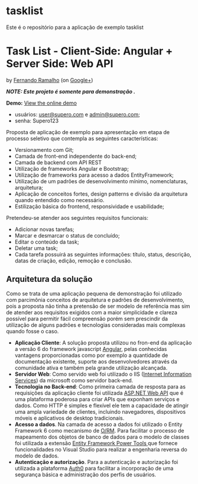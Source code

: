# tasklist
Este é o repositório para a aplicação de exemplo tasklist

# Task List - Client-Side: Angular + Server Side: Web API 

by [Fernando Ramalho][1] (on [Google+][2])

__*NOTE: Este projeto é somente para demonstração .*__

__Demo:__ [View the online demo][3]
* usuários: user@supero.com e admin@supero.com;
* senha: Supero123

Proposta de aplicação de exemplo para apresentação em etapa de processo seletivo que contempla as seguintes características:

* Versionamento com Git;
* Camada de front-end independente do back-end;
* Camada de backend com API REST 
* Utilização de frameworks Angular e Bootstrap;
* Utilização de frameworks para acesso a dados EntityFramework;
* Utilização de um padrões de desenvolvimento mínimo, nomenclaturas, arquitetura;
* Aplicação de conceitos fortes, design patterns e divisão da arquitetura quando entendido como necessário.
* Estilização básica do frontend, responsividade e usabilidade;

Pretendeu-se atender aos seguintes requisitos funcionais: 

* Adicionar novas tarefas;
* Marcar e desmarcar o status de concluído;
* Editar o conteúdo da task;
* Deletar uma task;
* Cada tarefa possuirá as seguintes informações: título, status, descrição, datas de criação, edição, remoção e conclusão. 

## Arquitetura da solução

Como se trata de uma aplicação pequena de demonstração foi utilizado com parcimônia conceitos de arquitetura e padrões de desenvolvimento, pois a proposta não tinha a pretensão de ser modelo de referência mas sim de atender aos requisitos exigidos com a maior simplicidade e clareza possível para permitir fácil compreensão porém sem prescindir da utilização de alguns padrões e tecnologias consideradas mais complexas quando fosse o caso.

* __Aplicação Cliente__: A solução proposta utilizou no fron-end da aplicação a versão 6 do framework javascript [Angular][9], pelas conhecidas vantagens proporcionadas como por exemplo a quantidade de documentação existente, suporte aos desenvolvedores através da comunidade ativa e também pela grande utilização alcançada.
* __Servidor Web__: Como servido web foi utilizado o IIS ([Internet Information Services][4]) da microsoft como servidor back-end.  
* __Tecnologia no Back-end__: Como primeira camada de resposta para as requisições da aplicação cliente foi utilizada [ASP.NET Web API][8] que é uma plataforma poderosa para criar APIs que exponham serviços e dados. Como HTTP é simples e flexível ele tem a capacidade de atingir uma ampla variedade de clientes, incluindo navegadores, dispositivos móveis e aplicativos de desktop tradicionais.
* __Acesso a dados__. Na camada de acesso a dados foi utilizado o Entity Framework 6 como mecanismo de [O/RM][7]. Para facilitar o processo de mapeamento dos objetos de banco de dados para o modelo de classes foi utilizada a extensão [Entity Framework Power Tools ][5] que fornece funcionalidades no Visual Studio para realizar a engenharia reversa do modelo de dados. 
* __Autenticação e autorização__. Para a autenticação e autorização foi utilizada a plataforma [Auth0][6] para facilitar a incorporação de uma segurança básica e administração dos perfis de usuários. 

[1]: https://www.linkedin.com/in/fernando-ramalho-barbosa/
[2]: https://plus.google.com/112001880695380308855?rel=author
[3]: http://www.tasklistsupero.somee.com
[4]: https://pt.wikipedia.org/wiki/Internet_Information_Services
[5]: https://msdn.microsoft.com/en-us/library/jj593170(v=vs.113).aspx
[6]: https://auth0.com/
[7]: https://en.wikipedia.org/wiki/Object-relational_mapping
[8]: https://docs.microsoft.com/en-us/aspnet/web-api/
[9]: https://angular.io/
